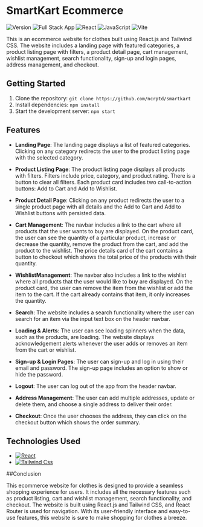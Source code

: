 # SmartKart Ecommerce 

![Version](https://img.shields.io/badge/version-0.0.1--beta-orange) 
 ![Full Stack
 App](https://img.shields.io/badge/full%20stack%20app-yes-green) 
 ![React](https://img.shields.io/badge/react-%2320232a.svg?style=for-the-badge&logo=react&logoColor=%2361DAFB)
 ![JavaScript](https://img.shields.io/badge/JavaScript-blue?style=for-the-badge&logo=javascript) 
 ![Vite](https://img.shields.io/badge/Vite-yellow?style=for-the-badge&logo=vite) 



This is an ecommerce website for clothes built using React.js and Tailwind CSS. The website includes a landing page with featured categories, a product listing page with filters, a product detail page, cart management, wishlist management, search functionality, sign-up and login pages, address management, and checkout.

## Getting Started

1. Clone the repository: ```git clone https://github.com/ncrptd/smartkart```
2. Install dependencies: ```npm install```
3. Start the development server: ```npm start```
## Features

- **Landing Page**: The landing page displays a list of featured categories. Clicking on any category redirects the user to the product listing page with the selected category.

- **Product Listing Page**: The product listing page displays all products with filters. Filters include price, category, and product rating. There is a button to clear all filters. Each product card includes two call-to-action buttons: Add to Cart and Add to Wishlist.

- **Product Detail Page**: Clicking on any product redirects the user to a single product page with all details and the Add to Cart and Add to Wishlist buttons with persisted data.

- **Cart Management**: The navbar includes a link to the cart where all products that the user wants to buy are displayed. On the product card, the user can see the quantity of a particular product, increase or decrease the quantity, remove the product from the cart, and add the product to the wishlist. The price details card of the cart contains a button to checkout which shows the total price of the products with their quantity.

- **WishlistManagement**: The navbar also includes a link to the wishlist where all products that the user would like to buy are displayed. On the product card, the user can remove the item from the wishlist or add the item to the cart. If the cart already contains that item, it only increases the quantity.

- **Search**: The website includes a search functionality where the user can search for an item via the input text box on the header navbar.

- **Loading & Alerts**: The user can see loading spinners when the data, such as the products, are loading. The website displays acknowledgement alerts whenever the user adds or removes an item from the cart or wishlist.

- **Sign-up & Login Pages**: The user can sign-up and log in using their email and password. The sign-up page includes an option to show or hide the password.

- **Logout**: The user can log out of the app from the header navbar.

- **Address Management**: The user can add multiple addresses, update or delete them, and choose a single address to deliver their order.

- **Checkout**: Once the user chooses the address, they can click on the checkout button which shows the order summary.

## Technologies Used

-  [![React](https://skillicons.dev/icons?i=react)](https://skillicons.dev)
 -  [![Tailwind Css](https://skillicons.dev/icons?i=tailwind)](https://skillicons.dev)



##Conclusion

This ecommerce website for clothes is designed to provide a seamless shopping experience for users. It includes all the necessary features such as product listing, cart and wishlist management, search functionality, and checkout. The website is built using React.js and Tailwind CSS, and React Router is used for navigation. With its user-friendly interface and easy-to-use features, this website is sure to make shopping for clothes a breeze.
